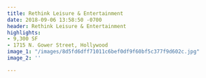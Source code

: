 ```yaml
---
title: Rethink Leisure & Entertainment
date: 2018-09-06 13:58:50 -0700
header: Rethink Leisure & Entertainment
highlights:
- 9,300 SF
- 1715 N. Gower Street, Hollywood
image_1: "/images/8d5fd6dff71011c6bef0df9f60bf5c377f9d602c.jpg"
image_2: ''

---
```

